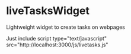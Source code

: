 liveTasksWidget
===============

Lightweight widget to create tasks on webpages

Just include
script type="text/javascript" src="http://localhost:3000/js/livetasks.js"